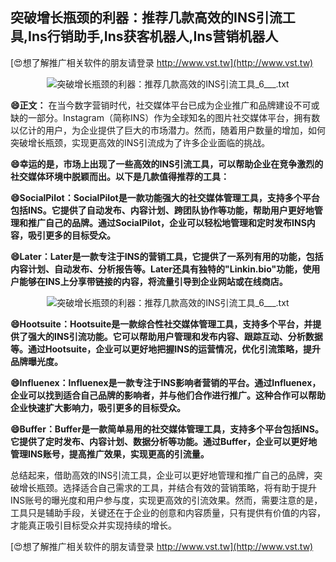 ## **突破增长瓶颈的利器：推荐几款高效的INS引流工具,Ins行销助手,Ins获客机器人,Ins营销机器人**

[😍想了解推广相关软件的朋友请登录 http://www.vst.tw](http://www.vst.tw)

 <center><img src="https://vst.tw/MP4/tuiguang/png/5.png" alt="突破增长瓶颈的利器：推荐几款高效的INS引流工具_6___.txt"></center>

**😄正文：**
在当今数字营销时代，社交媒体平台已成为企业推广和品牌建设不可或缺的一部分。Instagram（简称INS）作为全球知名的图片社交媒体平台，拥有数以亿计的用户，为企业提供了巨大的市场潜力。然而，随着用户数量的增加，如何突破增长瓶颈，实现更高效的INS引流成为了许多企业面临的挑战。

**😄幸运的是，市场上出现了一些高效的INS引流工具，可以帮助企业在竞争激烈的社交媒体环境中脱颖而出。以下是几款值得推荐的工具：**

**😄SocialPilot：SocialPilot是一款功能强大的社交媒体管理工具，支持多个平台包括INS。它提供了自动发布、内容计划、跨团队协作等功能，帮助用户更好地管理和推广自己的品牌。通过SocialPilot，企业可以轻松地管理和定时发布INS内容，吸引更多的目标受众。**

**😄Later：Later是一款专注于INS的营销工具，它提供了一系列有用的功能，包括内容计划、自动发布、分析报告等。Later还具有独特的"Linkin.bio"功能，使用户能够在INS上分享带链接的内容，将流量引导到企业网站或在线商店。**

 <center><img src="https://vst.tw/MP4/tuiguang/png/5.png" alt="突破增长瓶颈的利器：推荐几款高效的INS引流工具_6___.txt"></center>

**😄Hootsuite：Hootsuite是一款综合性社交媒体管理工具，支持多个平台，并提供了强大的INS引流功能。它可以帮助用户管理和发布内容、跟踪互动、分析数据等。通过Hootsuite，企业可以更好地把握INS的运营情况，优化引流策略，提升品牌曝光度。**

**😄Influenex：Influenex是一款专注于INS影响者营销的平台。通过Influenex，企业可以找到适合自己品牌的影响者，并与他们合作进行推广。这种合作可以帮助企业快速扩大影响力，吸引更多的目标受众。**

**😄Buffer：Buffer是一款简单易用的社交媒体管理工具，支持多个平台包括INS。它提供了定时发布、内容计划、数据分析等功能。通过Buffer，企业可以更好地管理INS账号，提高推广效果，实现更高的引流量。**

总结起来，借助高效的INS引流工具，企业可以更好地管理和推广自己的品牌，突破增长瓶颈。选择适合自己需求的工具，并结合有效的营销策略，将有助于提升INS账号的曝光度和用户参与度，实现更高效的引流效果。然而，需要注意的是，工具只是辅助手段，关键还在于企业的创意和内容质量，只有提供有价值的内容，才能真正吸引目标受众并实现持续的增长。

[😍想了解推广相关软件的朋友请登录 http://www.vst.tw](http://www.vst.tw)



